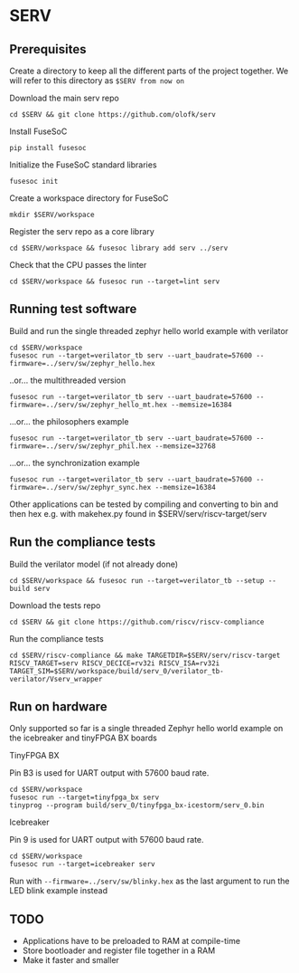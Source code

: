 SERV
====

Prerequisites
-------------

Create a directory to keep all the different parts of the project together. We
will refer to this directory as `$SERV from now on`

Download the main serv repo

`cd $SERV && git clone https://github.com/olofk/serv`

Install FuseSoC

`pip install fusesoc`

Initialize the FuseSoC standard libraries

`fusesoc init`

Create a workspace directory for FuseSoC

`mkdir $SERV/workspace`

Register the serv repo as a core library

`cd $SERV/workspace && fusesoc library add serv ../serv`

Check that the CPU passes the linter

`cd $SERV/workspace && fusesoc run --target=lint serv`

Running test software
---------------------

Build and run the single threaded zephyr hello world example with verilator

    cd $SERV/workspace
    fusesoc run	--target=verilator_tb serv --uart_baudrate=57600 --firmware=../serv/sw/zephyr_hello.hex

..or... the multithreaded version

    fusesoc run	--target=verilator_tb serv --uart_baudrate=57600 --firmware=../serv/sw/zephyr_hello_mt.hex --memsize=16384

...or... the philosophers example

    fusesoc run	--target=verilator_tb serv --uart_baudrate=57600 --firmware=../serv/sw/zephyr_phil.hex --memsize=32768

...or... the synchronization example

    fusesoc run	--target=verilator_tb serv --uart_baudrate=57600 --firmware=../serv/sw/zephyr_sync.hex --memsize=16384

Other applications can be tested by compiling and converting to bin and then hex e.g. with makehex.py found in $SERV/serv/riscv-target/serv

Run the compliance tests
------------------------

Build the verilator model (if not already done)

`cd $SERV/workspace && fusesoc run --target=verilator_tb --setup --build serv`

Download the tests repo

`cd $SERV && git clone https://github.com/riscv/riscv-compliance`

Run the compliance tests

`cd $SERV/riscv-compliance && make TARGETDIR=$SERV/serv/riscv-target RISCV_TARGET=serv RISCV_DECICE=rv32i RISCV_ISA=rv32i TARGET_SIM=$SERV/workspace/build/serv_0/verilator_tb-verilator/Vserv_wrapper`

Run on hardware
---------------

Only supported so far is a single threaded Zephyr hello world example on the icebreaker and tinyFPGA BX boards

TinyFPGA BX

Pin B3 is used for UART output with 57600 baud rate.

    cd $SERV/workspace
    fusesoc run --target=tinyfpga_bx serv
    tinyprog --program build/serv_0/tinyfpga_bx-icestorm/serv_0.bin

Icebreaker

Pin 9 is used for UART output with 57600 baud rate.

    cd $SERV/workspace
    fusesoc run --target=icebreaker serv

Run with `--firmware=../serv/sw/blinky.hex` as the last argument to run the LED blink example instead

TODO
----

- Applications have to be preloaded to RAM at compile-time
- Store bootloader and register file together in a RAM
- Make it faster and smaller
